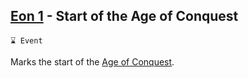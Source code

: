 ## [Eon 1](<https://zeithalt.github.io/t/#eon0001>) - Start of the Age of Conquest

`⌛ Event`

Marks the start of the [Age of Conquest](<https://zeithalt.github.io/r/age_of_conquest.html>).